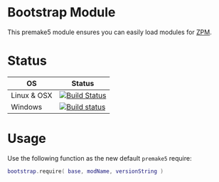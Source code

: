# Bootstrap Module
This premake5 module ensures you can easily load modules for [ZPM](http://zpm.zefiros.eu/).

# Status
OS          | Status
----------- | -------
Linux & OSX | [![Build Status](https://travis-ci.org/Zefiros-Software/Bootstrap.svg?branch=master)](https://travis-ci.org/Zefiros-Software/Bootstrap)
Windows     | [![Build status](https://ci.appveyor.com/api/projects/status/1vx5h52ja1tthfs1?svg=true)](https://ci.appveyor.com/project/PaulVisscher/bootstrap)

# Usage
Use the following function as the new default `premake5` require:
```lua
bootstrap.require( base, modName, versionString )
```